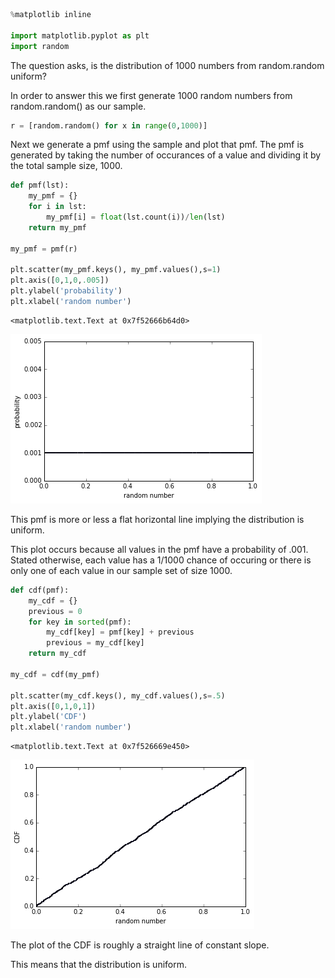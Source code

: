 

```python
%matplotlib inline

import matplotlib.pyplot as plt
import random
```

The question asks, is the distribution of 1000 numbers from random.random uniform?<br>

In order to answer this we first generate 1000 random numbers from random.random() as our sample.


```python
r = [random.random() for x in range(0,1000)]
```

Next we generate a pmf using the sample and plot that pmf.  The pmf is generated by taking the number of occurances of a value and dividing it by the total sample size, 1000.


```python
def pmf(lst):    
    my_pmf = {}
    for i in lst:
        my_pmf[i] = float(lst.count(i))/len(lst)
    return my_pmf

my_pmf = pmf(r)

plt.scatter(my_pmf.keys(), my_pmf.values(),s=1)
plt.axis([0,1,0,.005])
plt.ylabel('probability')
plt.xlabel('random number')
```




    <matplotlib.text.Text at 0x7f52666b64d0>




![png](output_4_1.png)


This pmf is more or less a flat horizontal line implying the distribution is uniform.  <br>

This plot occurs because all values in the pmf have a probability of .001.  Stated otherwise, each value has a 1/1000 chance of occuring or there is only one of each value in our sample set of size 1000.


```python
def cdf(pmf):
    my_cdf = {}
    previous = 0
    for key in sorted(pmf):
        my_cdf[key] = pmf[key] + previous
        previous = my_cdf[key]
    return my_cdf

my_cdf = cdf(my_pmf)

plt.scatter(my_cdf.keys(), my_cdf.values(),s=.5)
plt.axis([0,1,0,1])
plt.ylabel('CDF')
plt.xlabel('random number')
```




    <matplotlib.text.Text at 0x7f526669e450>




![png](output_6_1.png)


The plot of the CDF is roughly a straight line of constant slope.<br>

This means that the distribution is uniform.
